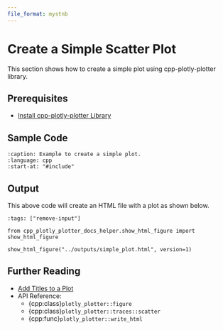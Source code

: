 ```yaml
---
file_format: mystnb
---
```


# Create a Simple Scatter Plot

This section shows how to create a simple plot using cpp-plotly-plotter library.

## Prerequisites

- [Install cpp-plotly-plotter Library](../../install.md)

## Sample Code

```{literalinclude} /../../../examples/simple_plot.cpp
:caption: Example to create a simple plot.
:language: cpp
:start-at: "#include"
```

## Output

This above code will create an HTML file with a plot as shown below.

```{code-cell}
:tags: ["remove-input"]

from cpp_plotly_plotter_docs_helper.show_html_figure import show_html_figure

show_html_figure("../outputs/simple_plot.html", version=1)
```

## Further Reading

- [Add Titles to a Plot](add_titles.md)
- API Reference:
  - {cpp:class}`plotly_plotter::figure`
  - {cpp:class}`plotly_plotter::traces::scatter`
  - {cpp:func}`plotly_plotter::write_html`
